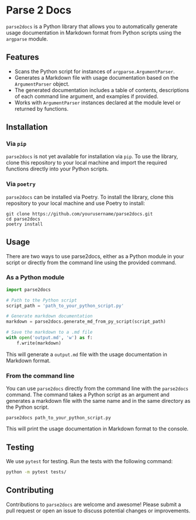 # Parse 2 Docs

`parse2docs` is a Python library that allows you to automatically generate usage documentation in Markdown format from Python scripts using the `argparse` module.

## Features

* Scans the Python script for instances of `argparse.ArgumentParser`.
* Generates a Markdown file with usage documentation based on the `ArgumentParser` object.
* The generated documentation includes a table of contents, descriptions of each command line argument, and examples if provided.
* Works with `ArgumentParser` instances declared at the module level or returned by functions.

## Installation

### Via `pip`

`parse2docs` is not yet available for installation via `pip`. To use the library, clone this repository to your local machine and import the required functions directly into your Python scripts.

### Via `poetry`

`parse2docs` can be installed via Poetry. To install the library, clone this repository to your local machine and use Poetry to install:

```shell
git clone https://github.com/yourusername/parse2docs.git
cd parse2docs
poetry install
```

## Usage

There are two ways to use parse2docs, either as a Python module in your script or directly from the command line using the provided command.

### As a Python module

```python
import parse2docs

# Path to the Python script
script_path = 'path_to_your_python_script.py'

# Generate markdown documentation
markdown = parse2docs.generate_md_from_py_script(script_path)

# Save the markdown to a .md file
with open('output.md', 'w') as f:
    f.write(markdown)
```

This will generate a `output.md` file with the usage documentation in Markdown format.

### From the command line

You can use `parse2docs` directly from the command line with the `parse2docs` command. The command takes a Python script as an argument and generates a markdown file with the same name and in the same directory as the Python script.

```shell
parse2docs path_to_your_python_script.py
```

This will print the usage documentation in Markdown format to the console.

## Testing

We use `pytest` for testing. Run the tests with the following command:

```bash
python -m pytest tests/
```

## Contributing

Contributions to `parse2docs` are welcome and awesome! Please submit a pull request or open an issue to discuss potential changes or improvements.
